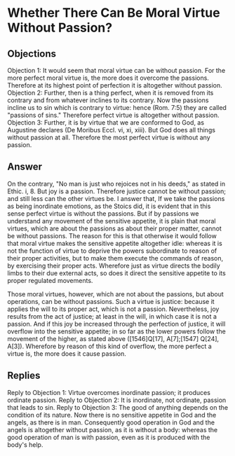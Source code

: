 # Whether There Can Be Moral Virtue Without Passion?
## Objections
Objection 1: It would seem that moral virtue can be without passion. For the more perfect moral virtue is, the more does it overcome the passions. Therefore at its highest point of perfection it is altogether without passion.
Objection 2: Further, then is a thing perfect, when it is removed from its contrary and from whatever inclines to its contrary. Now the passions incline us to sin which is contrary to virtue: hence (Rom. 7:5) they are called "passions of sins." Therefore perfect virtue is altogether without passion.
Objection 3: Further, it is by virtue that we are conformed to God, as Augustine declares (De Moribus Eccl. vi, xi, xiii). But God does all things without passion at all. Therefore the most perfect virtue is without any passion.
## Answer
On the contrary, "No man is just who rejoices not in his deeds," as stated in Ethic. i, 8. But joy is a passion. Therefore justice cannot be without passion; and still less can the other virtues be.
I answer that, If we take the passions as being inordinate emotions, as the Stoics did, it is evident that in this sense perfect virtue is without the passions. But if by passions we understand any movement of the sensitive appetite, it is plain that moral virtues, which are about the passions as about their proper matter, cannot be without passions. The reason for this is that otherwise it would follow that moral virtue makes the sensitive appetite altogether idle: whereas it is not the function of virtue to deprive the powers subordinate to reason of their proper activities, but to make them execute the commands of reason, by exercising their proper acts. Wherefore just as virtue directs the bodily limbs to their due external acts, so does it direct the sensitive appetite to its proper regulated movements.

Those moral virtues, however, which are not about the passions, but about operations, can be without passions. Such a virtue is justice: because it applies the will to its proper act, which is not a passion. Nevertheless, joy results from the act of justice; at least in the will, in which case it is not a passion. And if this joy be increased through the perfection of justice, it will overflow into the sensitive appetite; in so far as the lower powers follow the movement of the higher, as stated above ([1546]Q[17], A[7];[1547] Q[24], A[3]). Wherefore by reason of this kind of overflow, the more perfect a virtue is, the more does it cause passion.
## Replies
Reply to Objection 1: Virtue overcomes inordinate passion; it produces ordinate passion.
Reply to Objection 2: It is inordinate, not ordinate, passion that leads to sin.
Reply to Objection 3: The good of anything depends on the condition of its nature. Now there is no sensitive appetite in God and the angels, as there is in man. Consequently good operation in God and the angels is altogether without passion, as it is without a body: whereas the good operation of man is with passion, even as it is produced with the body's help.